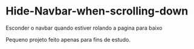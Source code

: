 # Hide-Navbar-when-scrolling-down
 Esconder o navbar quando estiver rolando a pagina para baixo

Pequeno projeto feito apenas para fins de estudo.